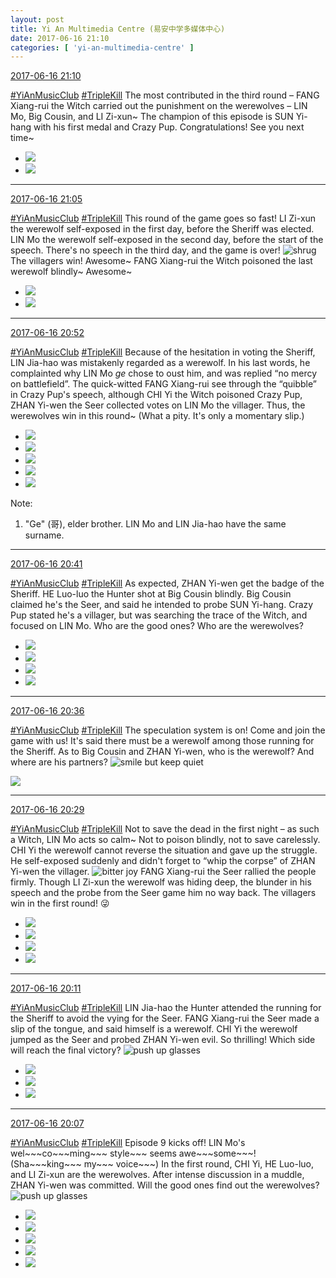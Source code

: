```yaml
---
layout: post
title: Yi An Multimedia Centre (易安中学多媒体中心)
date: 2017-06-16 21:10
categories: [ 'yi-an-multimedia-centre' ]
---
```


<div class="weibo-info">
  <a href="http://weibo.com/6196825252/F87ZtoMLr">2017-06-16 21:10</a>
</div>

[#YiAnMusicClub](http://weibo.com/p/100808beae2e3e05b17b64f63ebedca39f19b2) [#TripleKill](http://weibo.com/p/100808d614267acb9089db17679bfac43299ac) The most contributed in the third round – FANG Xiang-rui the Witch carried out the punishment on the werewolves – LIN Mo, Big Cousin, and LI Zi-xun~ The champion of this episode is SUN Yi-hang with his first medal and Crazy Pup. Congratulations! See you next time~

<!-- more -->

<ul class="weibo-pic-list-1">
  <li class="weibo-pic">
    <a href="http://wx3.sinaimg.cn/mw690/006Lnfkogy1fgn7ecq8xhj31kw11x1l5.jpg"><img src="http://wx3.sinaimg.cn/thumb150/006Lnfkogy1fgn7ecq8xhj31kw11x1l5.jpg" /></a>
  </li>
  <li class="weibo-pic">
    <a href="http://wx2.sinaimg.cn/mw690/006Lnfkogy1fgn7gj733sj31kw11x4qz.jpg"><img src="http://wx2.sinaimg.cn/thumb150/006Lnfkogy1fgn7gj733sj31kw11x4qz.jpg" /></a>
  </li>
</ul>

---

<div class="weibo-info">
  <a href="http://weibo.com/6196825252/F87Xj1nCz">2017-06-16 21:05</a>
</div>

[#YiAnMusicClub](http://weibo.com/p/100808beae2e3e05b17b64f63ebedca39f19b2) [#TripleKill](http://weibo.com/p/100808d614267acb9089db17679bfac43299ac) This round of the game goes so fast! LI Zi-xun the werewolf self-exposed in the first day, before the Sheriff was elected. LIN Mo the werewolf self-exposed in the second day, before the start of the speech. There's no speech in the third day, and the game is over! ![shrug](http://img.t.sinajs.cn/t4/appstyle/expression/ext/normal/09/pcmoren_tanshou_org.png) The villagers win! Awesome~ FANG Xiang-rui the Witch poisoned the last werewolf blindly~ Awesome~

<ul class="weibo-pic-list-1">
  <li class="weibo-pic">
    <a href="http://wx1.sinaimg.cn/mw690/006Lnfkogy1fgn7al3rlrj31kw292hdx.jpg"><img src="http://wx1.sinaimg.cn/thumb150/006Lnfkogy1fgn7al3rlrj31kw292hdx.jpg" /></a>
  </li>
  <li class="weibo-pic">
    <a href="http://wx1.sinaimg.cn/mw690/006Lnfkogy1fgn7biq80aj31kw11xnpm.jpg"><img src="http://wx1.sinaimg.cn/thumb150/006Lnfkogy1fgn7biq80aj31kw11xnpm.jpg" /></a>
  </li>
</ul>

---

<div class="weibo-info">
  <a href="http://weibo.com/6196825252/F87So4Q4X">2017-06-16 20:52</a>
</div>

[#YiAnMusicClub](http://weibo.com/p/100808beae2e3e05b17b64f63ebedca39f19b2) [#TripleKill](http://weibo.com/p/100808d614267acb9089db17679bfac43299ac) Because of the hesitation in voting the Sheriff, LIN Jia-hao was mistakenly regarded as a werewolf. In his last words, he complainted why LIN Mo *ge* chose to oust him, and was replied “no mercy on battlefield”. The quick-witted FANG Xiang-rui see through the “quibble” in Crazy Pup's speech, although CHI Yi the Witch poisoned Crazy Pup, ZHAN Yi-wen the Seer collected votes on LIN Mo the villager. Thus, the werewolves win in this round~ (What a pity. It's only a momentary slip.)

<ul class="weibo-pic-list-2">
  <li class="weibo-pic">
    <a href="http://wx1.sinaimg.cn/mw690/006Lnfkogy1fgn765lyiej31kw2h9e84.jpg"><img src="http://wx1.sinaimg.cn/thumb150/006Lnfkogy1fgn765lyiej31kw2h9e84.jpg" /></a>
  </li>
  <li class="weibo-pic">
    <a href="http://wx2.sinaimg.cn/mw690/006Lnfkogy1fgn75tilfrj31kw2l0kjm.jpg"><img src="http://wx2.sinaimg.cn/thumb150/006Lnfkogy1fgn75tilfrj31kw2l0kjm.jpg" /></a>
  </li>
  <li class="weibo-pic">
    <a href="http://wx3.sinaimg.cn/mw690/006Lnfkogy1fgn76mgat5j31kw26y7wl.jpg"><img src="http://wx3.sinaimg.cn/thumb150/006Lnfkogy1fgn76mgat5j31kw26y7wl.jpg" /></a>
  </li>
  <li class="weibo-pic">
    <a href="http://wx1.sinaimg.cn/mw690/006Lnfkogy1fgn7huu9xsj31kw11xe8a.jpg"><img src="http://wx1.sinaimg.cn/thumb150/006Lnfkogy1fgn7huu9xsj31kw11xe8a.jpg" /></a>
  </li>
  <li class="weibo-pic">
    <a href="http://wx4.sinaimg.cn/mw690/006Lnfkogy1fgnc3k9z9nj31kw2cy1l1.jpg"><img src="http://wx4.sinaimg.cn/thumb150/006Lnfkogy1fgnc3k9z9nj31kw2cy1l1.jpg" /></a>
  </li>
</ul>

Note:
1. "Ge" (哥), elder brother. LIN Mo and LIN Jia-hao have the same surname.

---

<div class="weibo-info">
  <a href="http://weibo.com/6196825252/F87Nz0ngw">2017-06-16 20:41</a>
</div>

[#YiAnMusicClub](http://weibo.com/p/100808beae2e3e05b17b64f63ebedca39f19b2) [#TripleKill](http://weibo.com/p/100808d614267acb9089db17679bfac43299ac) As expected, ZHAN Yi-wen get the badge of the Sheriff. HE Luo-luo the Hunter shot at Big Cousin blindly. Big Cousin claimed he's the Seer, and said he intended to probe SUN Yi-hang. Crazy Pup stated he's a villager, but was searching the trace of the Witch, and focused on LIN Mo. Who are the good ones? Who are the werewolves?

<ul class="weibo-pic-list-2">
  <li class="weibo-pic">
    <a href="http://wx2.sinaimg.cn/mw690/006Lnfkogy1fgn6zhit09j31kw2anx6s.jpg"><img src="http://wx2.sinaimg.cn/thumb150/006Lnfkogy1fgn6zhit09j31kw2anx6s.jpg" /></a>
  </li>
  <li class="weibo-pic">
    <a href="http://wx3.sinaimg.cn/mw690/006Lnfkogy1fgn6zqm7x7j31kw2bau11.jpg"><img src="http://wx3.sinaimg.cn/thumb150/006Lnfkogy1fgn6zqm7x7j31kw2bau11.jpg" /></a>
  </li>
  <li class="weibo-pic">
    <a href="http://wx4.sinaimg.cn/mw690/006Lnfkogy1fgn704jwocj31kw2ba1l2.jpg"><img src="http://wx4.sinaimg.cn/thumb150/006Lnfkogy1fgn704jwocj31kw2ba1l2.jpg" /></a>
  </li>
  <li class="weibo-pic">
    <a href="http://wx3.sinaimg.cn/mw690/006Lnfkogy1fgn71argvpj31kw2ddx6t.jpg"><img src="http://wx3.sinaimg.cn/thumb150/006Lnfkogy1fgn71argvpj31kw2ddx6t.jpg" /></a>
  </li>
</ul>

---

<div class="weibo-info">
  <a href="http://weibo.com/6196825252/F87LQ0MMY">2017-06-16 20:36</a>
</div>

[#YiAnMusicClub](http://weibo.com/p/100808beae2e3e05b17b64f63ebedca39f19b2) [#TripleKill](http://weibo.com/p/100808d614267acb9089db17679bfac43299ac) The speculation system is on! Come and join the game with us! It's said there must be a werewolf among those running for the Sheriff. As to Big Cousin and ZHAN Yi-wen, who is the werewolf? And where are his partners? ![smile but keep quiet](http://img.t.sinajs.cn/t4/appstyle/expression/ext/normal/3a/moren_xiaoerbuyu_org.png)

<a href="http://wx2.sinaimg.cn/mw690/006Lnfkogy1fgn6y4by69j31kw2d57wk.jpg">
  <img class="weibo-pic-preview" src="http://wx2.sinaimg.cn/orj360/006Lnfkogy1fgn6y4by69j31kw2d57wk.jpg" />
</a>

---

<div class="weibo-info">
  <a href="http://weibo.com/6196825252/F87IItM3K">2017-06-16 20:29</a>
</div>

[#YiAnMusicClub](http://weibo.com/p/100808beae2e3e05b17b64f63ebedca39f19b2) [#TripleKill](http://weibo.com/p/100808d614267acb9089db17679bfac43299ac) Not to save the dead in the first night – as such a Witch, LIN Mo acts so calm~ Not to poison blindly, not to save carelessly. CHI Yi the werewolf cannot reverse the situation and gave up the struggle. He self-exposed suddenly and didn't forget to “whip the corpse” of ZHAN Yi-wen the villager. ![bitter joy](http://img.t.sinajs.cn/t4/appstyle/expression/ext/normal/2c/moren_yunbei_org.png) FANG Xiang-rui the Seer rallied the people firmly. Though LI Zi-xun the werewolf was hiding deep, the blunder in his speech and the probe from the Seer game him no way back. The villagers win in the first round! :stuck_out_tongue_winking_eye:

<ul class="weibo-pic-list-2">
  <li class="weibo-pic">
    <a href="http://wx3.sinaimg.cn/mw690/006Lnfkogy1fgn6tk02soj31kw2h9hdx.jpg"><img src="http://wx3.sinaimg.cn/thumb150/006Lnfkogy1fgn6tk02soj31kw2h9hdx.jpg" /></a>
  </li>
  <li class="weibo-pic">
    <a href="http://wx2.sinaimg.cn/mw690/006Lnfkogy1fgn6tpp85qj31kw2azu10.jpg"><img src="http://wx2.sinaimg.cn/thumb150/006Lnfkogy1fgn6tpp85qj31kw2azu10.jpg" /></a>
  </li>
  <li class="weibo-pic">
    <a href="http://wx1.sinaimg.cn/mw690/006Lnfkogy1fgn6uc2f0vj31kw2mthdw.jpg"><img src="http://wx1.sinaimg.cn/thumb150/006Lnfkogy1fgn6uc2f0vj31kw2mthdw.jpg" /></a>
  </li>
  <li class="weibo-pic">
    <a href="http://wx1.sinaimg.cn/mw690/006Lnfkogy1fgn6uigpfpj31kw2ackjp.jpg"><img src="http://wx1.sinaimg.cn/thumb150/006Lnfkogy1fgn6uigpfpj31kw2ackjp.jpg" /></a>
  </li>
</ul>

---

<div class="weibo-info">
  <a href="http://weibo.com/6196825252/F87Bo2wJ5">2017-06-16 20:11</a>
</div>

[#YiAnMusicClub](http://weibo.com/p/100808beae2e3e05b17b64f63ebedca39f19b2) [#TripleKill](http://weibo.com/p/100808d614267acb9089db17679bfac43299ac) LIN Jia-hao the Hunter attended the running for the Sheriff to avoid the vying for the Seer. FANG Xiang-rui the Seer made a slip of the tongue, and said himself is a werewolf. CHI Yi the werewolf jumped as the Seer and probed ZHAN Yi-wen evil. So thrilling! Which side will reach the final victory? ![push up glasses](http://img.t.sinajs.cn/t4/appstyle/expression/ext/normal/fc/moren_bbjdnew_org.png)

<ul class="weibo-pic-list-1">
  <li class="weibo-pic">
    <a href="http://wx3.sinaimg.cn/mw690/006Lnfkogy1fgn6qzb51jj31kw2ad7wl.jpg"><img src="http://wx3.sinaimg.cn/thumb150/006Lnfkogy1fgn6qzb51jj31kw2ad7wl.jpg" /></a>
  </li>
  <li class="weibo-pic">
    <a href="http://wx4.sinaimg.cn/mw690/006Lnfkogy1fgn6r8wjf8j31kw24e1l2.jpg"><img src="http://wx4.sinaimg.cn/thumb150/006Lnfkogy1fgn6r8wjf8j31kw24e1l2.jpg" /></a>
  </li>
  <li class="weibo-pic">
    <a href="http://wx1.sinaimg.cn/mw690/006Lnfkogy1fgn7qbnp64j31kw2qchdw.jpg"><img src="http://wx1.sinaimg.cn/thumb150/006Lnfkogy1fgn7qbnp64j31kw2qchdw.jpg" /></a>
  </li>
</ul>

---

<div class="weibo-info">
  <a href="http://weibo.com/6196825252/F87zVBLdu">2017-06-16 20:07</a>
</div>

[#YiAnMusicClub](http://weibo.com/p/100808beae2e3e05b17b64f63ebedca39f19b2) [#TripleKill](http://weibo.com/p/100808d614267acb9089db17679bfac43299ac) Episode 9 kicks off! LIN Mo's wel\~\~\~co\~\~\~ming\~\~\~ style\~\~\~ seems awe\~\~\~some\~\~\~! (Sha\~\~\~king\~\~\~ my\~\~\~ voice\~\~\~) In the first round, CHI Yi, HE Luo-luo, and LI Zi-xun are the werewolves. After intense discussion in a muddle, ZHAN Yi-wen was committed. Will the good ones find out the werewolves? ![push up glasses](http://img.t.sinajs.cn/t4/appstyle/expression/ext/normal/fc/moren_bbjdnew_org.png)

<ul class="weibo-pic-list-1">
  <li class="weibo-pic">
    <a href="http://wx1.sinaimg.cn/mw690/006Lnfkogy1fgn57bo6nuj31kw2d3kjn.jpg"><img src="http://wx1.sinaimg.cn/thumb150/006Lnfkogy1fgn57bo6nuj31kw2d3kjn.jpg" /></a>
  </li>
  <li class="weibo-pic">
    <a href="http://wx3.sinaimg.cn/mw690/006Lnfkogy1fgn57uxujuj31kw2aju11.jpg"><img src="http://wx3.sinaimg.cn/thumb150/006Lnfkogy1fgn57uxujuj31kw2aju11.jpg" /></a>
  </li>
  <li class="weibo-pic">
    <a href="http://wx2.sinaimg.cn/mw690/006Lnfkogy1fgn58riencj31kw29fqv9.jpg"><img src="http://wx2.sinaimg.cn/thumb150/006Lnfkogy1fgn58riencj31kw29fqv9.jpg" /></a>
  </li>
  <li class="weibo-pic">
    <a href="http://wx2.sinaimg.cn/mw690/006Lnfkogy1fgn62ft00wj31kw2lzhdw.jpg"><img src="http://wx2.sinaimg.cn/thumb150/006Lnfkogy1fgn62ft00wj31kw2lzhdw.jpg" /></a>
  </li>
  <li class="weibo-pic">
    <a href="http://wx3.sinaimg.cn/mw690/006Lnfkogy1fgnano2zo7j31kw2fue85.jpg"><img src="http://wx3.sinaimg.cn/thumb150/006Lnfkogy1fgnano2zo7j31kw2fue85.jpg" /></a>
  </li>
</ul>
